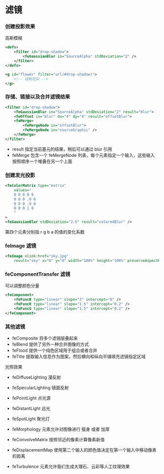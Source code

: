 # 滤镜

### 创建投影效果

高斯模糊

``` xml
<defs>
    <filter id="drop-shadow">
        <feGaussianBlur in="SourceAlpha" stdDeviation="2" />
    </filter>
</defs>

<g id="flower" filter="url(#drop-shadow)">
    <!-- 绘制花朵 -->
</g>
```

### 存储、链接以及合并滤镜结果

``` xml
<filter id="drop-shadow">
    <feGaussianBlur in="SourceAlpha" stdDeviation="2" result="blur">
    <feOffset in="blur" dx="4" dy="4" result="offsetBlur">
    <feMerge>
        <feMergeNode in="offsetBlur">
        <feMergeNode in="sourceGraphic" />
    </feMerge>
</filter>
```

- result 指定当前基元的结果，稍后可以通过 blur 引用
- feMerge 包含一个 feMergeNode 列表，每个元素指定一个输入，这些输入按照顺序一个堆叠在另一个上面


### 创建发光投影

``` xml
<feColorMatrix type="matrix"
    values="
    0 0 0 0 0
    0 0 0 .9 0
    0 0 0 .9 0
    0 0 0 1 0
    "
>
<feGaussianBlur stdDeviation="2.5" result="coloredBlur" />

```

第四个元素分别指 r g b a 的值的变化系数


### feImage 滤镜

``` xml
<feImage xlink:href="sky.jpg"
    result="sky" x="0" y="0" width="100%" height="100%" preserveAspectRatio="none" >
```

### feComponentTransfer 滤镜

可以调整颜色分量

``` xml
<feComponent>
    <feFuncB type="linear" slope="3" intercept="0" />
    <feFuncR type="linear" slope="1.5" intercept="0.2" />
    <feFuncG type="linear" slope="1.5" intercept="0.2" />
</feComponent>
```

### 其他滤镜

- feComposite 将多个滤镜层叠起来
- feBlend 提供了另外一种合并图像的方式
- feFlood 提供一个纯色区域用于组合或者合并
- feTitle 提取输入信息作为图案，然后横向和纵向平铺填充滤镜指定区域

光照效果

- feDiffuseLighting 漫反射
- feSpecularLighting 镜面反射
- fePointLight 点光源
- feDistantLight 远光
- feSpotLight 聚光灯


- feMorphology 元素允许对图像进行 瘦身 或者 加厚
- feConvolveMatrix 按照邻近的像素计算像素新值
- feDisplacementMap 使用第二个输入的颜色值决定在第一个输入中移动像素的距离
- feTurbulence 元素允许我们生成大理石、云彩等人工纹理效果




